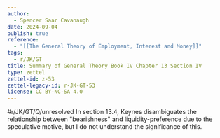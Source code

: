 ```yaml
---
author:
  - Spencer Saar Cavanaugh
date: 2024-09-04
publish: true
reference:
  - "[[The General Theory of Employment, Interest and Money]]"
tags:
  - r/JK/GT
title: Summary of General Theory Book IV Chapter 13 Section IV
type: zettel
zettel-id: z-53
zettel-legacy-id: r-JK-GT-53
license: CC BY-NC-SA 4.0
---
```


#r/JK/GT/Q/unresolved In section 13.4, Keynes disambiguates the relationship between "bearishness" and liquidity-preference due to the speculative motive, but I do not understand the significance of this.
